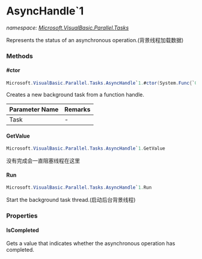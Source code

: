 ﻿# AsyncHandle`1
_namespace: <a href="#" onClick="load('/docs/Microsoft.VisualBasic.Parallel.Tasks/index.md')">Microsoft.VisualBasic.Parallel.Tasks</a>_

Represents the status of an asynchronous operation.(背景线程加载数据)



### Methods

#### #ctor
```csharp
Microsoft.VisualBasic.Parallel.Tasks.AsyncHandle`1.#ctor(System.Func{`0})
```
Creates a new background task from a function handle.

|Parameter Name|Remarks|
|--------------|-------|
|Task|-|


#### GetValue
```csharp
Microsoft.VisualBasic.Parallel.Tasks.AsyncHandle`1.GetValue
```
没有完成会一直阻塞线程在这里

#### Run
```csharp
Microsoft.VisualBasic.Parallel.Tasks.AsyncHandle`1.Run
```
Start the background task thread.(启动后台背景线程)


### Properties

#### IsCompleted
Gets a value that indicates whether the asynchronous operation has completed.
